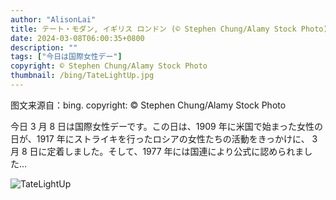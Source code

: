 ```yaml
---
author: "AlisonLai"
title: テート・モダン, イギリス ロンドン (© Stephen Chung/Alamy Stock Photo)
date: 2024-03-08T06:00:35+0800
description: ""
tags: ["今日は国際女性デー"]
copyright: © Stephen Chung/Alamy Stock Photo
thumbnail: /bing/TateLightUp.jpg
---
```

图文来源自：bing.  copyright: © Stephen Chung/Alamy Stock Photo

今日 3 月 8 日は国際女性デーです。この日は、1909 年に米国で始まった女性の日が、1917 年にストライキを行ったロシアの女性たちの活動をきっかけに、 3 月 8 日に定着しました。そして、1977 年には国連により公式に認められました…

![TateLightUp](/bing/TateLightUp.jpg)